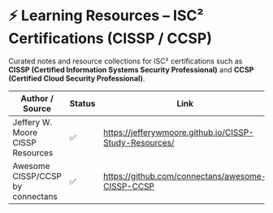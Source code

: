 # ⚡️ Learning Resources – ISC² Certifications (CISSP / CCSP)

Curated notes and resource collections for ISC² certifications such as **CISSP (Certified Information Systems Security Professional)** and **CCSP (Certified Cloud Security Professional)**.

| Author / Source                        | Status | Link                                                               |
|----------------------------------------|--------|--------------------------------------------------------------------|
| Jeffery W. Moore CISSP Resources       | ✅     | https://jefferywmoore.github.io/CISSP-Study-Resources/            |
| Awesome CISSP/CCSP by connectans       | ✅     | https://github.com/connectans/awesome-CISSP-CCSP                  |
